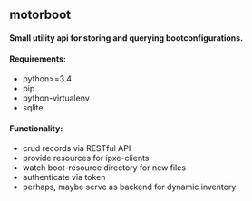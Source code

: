 ## motorboot
#### Small utility api for storing and querying bootconfigurations.

#### Requirements:

* python>=3.4
* pip
* python-virtualenv
* sqlite

#### Functionality:

* crud records via RESTful API
* provide resources for ipxe-clients
* watch boot-resource directory for new files
* authenticate via token
* perhaps, maybe serve as backend for dynamic inventory

